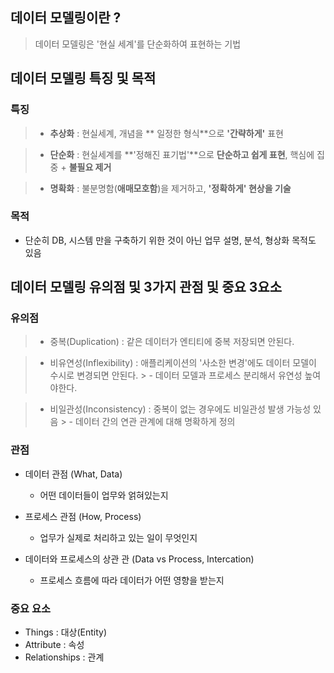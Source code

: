 ## 데이터 모델링이란 ?
> 데이터 모델링은 '현실 세계'를 단순화하여 표현하는 기법

## 데이터 모델링 특징 및 목적
### 특징
> - **추상화** : 현실세계, 개념을 **  일정한 형식**으로 **'간략하게'** 표현

> - **단순화** : 현실세계를 **'정해진 표기법'**으로 **단순하고 쉽게 표현**, 핵심에 집중 + **불필요 제거**

> - **명확화** : 불분명함(**애매모호함**)을 제거하고, **'정확하게' 현상을 기술**

### 목적
- 단순히 DB, 시스템 만을 구축하기 위한 것이 아닌 업무 설명, 분석, 형상화 목적도 있음

## 데이터 모델링 유의점 및 3가지 관점 및 중요 3요소
### 유의점
> - 중복(Duplication) : 같은 데이터가 엔티티에 중복 저장되면 안된다.

> - 비유연성(Inflexibility) : 애플리케이션의 '사소한 변경'에도 데이터 모델이 수시로 변경되면 안된다.
    >   - 데이터 모델과 프로세스 분리해서 유연성 높여야한다.

> - 비일관성(Inconsistency) : 중복이 없는 경우에도 비일관성 발생 가능성 있음
    >   - 데이터 간의 연관 관계에 대해 명확하게 정의

### 관점
- 데이터 관점 (What, Data)
    - 어떤 데이터들이 업무와 얽혀있는지

- 프로세스 관점 (How, Process)
    - 업무가 실제로 처리하고 있는 일이 무엇인지

- 데이터와 프로세스의 상관 관 (Data vs Process, Intercation)
    - 프로세스 흐름에 따라 데이터가 어떤 영향을 받는지

### 중요 요소
- Things : 대상(Entity)
- Attribute : 속성
- Relationships : 관계